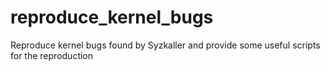 # reproduce_kernel_bugs
Reproduce kernel bugs found by Syzkaller and provide some useful scripts for the reproduction
